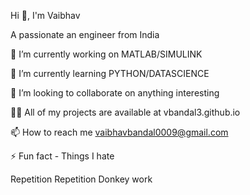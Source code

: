 Hi 👋, I'm Vaibhav



A passionate an engineer from India


🔭 I’m currently working on MATLAB/SIMULINK

🌱 I’m currently learning PYTHON/DATASCIENCE

👯 I’m looking to collaborate on anything interesting

👨‍💻 All of my projects are available at vbandal3.github.io

📫 How to reach me vaibhavbandal0009@gmail.com

⚡ Fun fact - Things I hate

Repetition
Repetition
Donkey work
